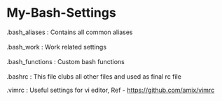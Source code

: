 # My-Bash-Settings

.bash_aliases : Contains all common aliases<br /> <br />
.bash_work : Work related settings<br /><br />
.bash_functions : Custom bash functions<br /><br />
.bashrc : This file clubs all other files and used as final rc file <br />

.vimrc : Useful settings for vi editor, Ref - https://github.com/amix/vimrc